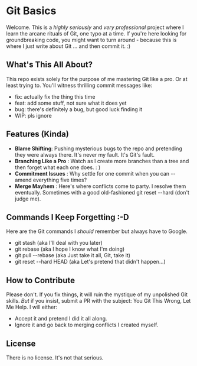 # Git Basics

Welcome. This is a _highly seriously_ and _very professional_ project where I learn the arcane rituals of Git, one typo at a time. If you're here looking for groundbreaking code, you might want to turn around - because this is where I just write about Git ... and then commit it. :)

## What's This All About?

This repo exists solely for the purpose of me mastering Git like a pro. Or at least trying to. You'll witness thrilling commit messages like:

- fix: actually fix the thing this time
- feat: add some stuff, not sure what it does yet
- bug: there's definitely a bug, but good luck finding it
- WIP: pls ignore

## Features (Kinda)

- **Blame Shifting**: Pushing mysterious bugs to the repo and pretending they were always there. It's never my fault. It's Git's fault.
- **Branching Like a Pro** : Watch as I create more branches than a tree and then forget what each one does. : )
- **Commitment Issues** : Why settle for one commit when you can --amend everything five times?
- **Merge Mayhem** : Here's where conflicts come to party. I resolve them eventually. Sometimes with a good old-fashioned git reset --hard (don't judge me).

## Commands I Keep Forgetting :-D

Here are the Git commands I _should_ remember but always have to Google.

- git stash (aka I'll deal with you later)
- git rebase (aka I hope I know what I'm doing)
- git pull --rebase (aka Just take it all, Git, take it)
- git reset --hard HEAD (aka Let's pretend that didn't happen...)

## How to Contribute

Please don't. If you fix things, it will ruin the mystique of my unpolished Git skills. _But_ if you insist, submit a PR with the subject: You Git This Wrong, Let Me Help. I will either:

- Accept it and pretend I did it all along.
- Ignore it and go back to merging conflicts I created myself.

## License

There is no license. It's not that serious.
